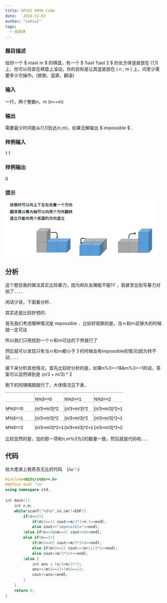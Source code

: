 ```yaml
---
title: UPCOJ 9999 Cube
date:	2018-12-03
author:	"zuhiul"
tags:
  - 找规律
---
```

### 题目描述
给你一个 $ n\ast m $ 的棋盘，有一个 $ 1\ast 1\ast 2 $ 的长方体竖直放在 (1,1)上，你可以将其在棋盘上滚动，你的目标是让其竖直放在 ( n , m ) 上，问至少需要多少次操作。(放倒、竖直、翻滚)
<!-- more -->

### 输入
一行，两个整数n，m (n<=m)

### 输出
需要最少时间能从(1,1)到达(n,m)，如果无解输出 $ impossible $ .

### 样例输入
1 1

### 样例输出
0

### 提示

![avatar](https://raw.githubusercontent.com/zuhiul/just-for-fun/master/ForBlog/img/UPCOJ9999.png)

## 分析

这个题目我的做法其实比较暴力，因为和队友赌能不能1Y ，我甚至怂到写暴力对拍了．．．．

闲话少说，下面看分析．

其实还是比较好想的．

首先我们考虑哪种情况是 impossible ．比较好观察的是，当ｎ和ｍ足够大的时候就一定可达

所以我们只用找到一个ｎ和ｍ可达的下界就行了

然后就可以发现只有当ｎ和ｍ都小于３的时候会有impossible的情况(因为转不动．．．．
		
接下来分析其他情况，首先比较好分析的是，如果n%3==1&&m%3==1的话，答案可以显然得到是 $(n/3+m/3)\ast 2$

剩下的同理搞搞就行了，大体情况见下表．

![avatar](https://raw.githubusercontent.com/zuhiul/just-for-fun/master/ForBlog/img/UPCOJ9999res.png)

比较显然的是，加的那一项和n,m％3为2的数量一致，然后就是代码啦．．．

## 代码

给大佬递上我奇丑无比的代码　(*/ω＼*)
```cpp
#include<bits/stdc++.h>
#define endl '\n'
using namespace std;
 
int main(){
    int n,m;
    while(scanf("%d%d",&n,&m)!=EOF){
        if(n<=2){
            if(m%3==1) cout<<m/3*2+n-1<<endl;
            else cout<<"impossible"<<endl;
        }else if(n==3&&m==3) cout<<8<<endl;
        else if(n==3){
            if(m%3==0) cout<<m/3*2+4<<endl;
            else if(m%3==1) cout<<(m+2)/3*2<<endl;
            else cout<<m/3*2+5<<endl;
        }else {
            int ans = (n/3+m/3)*2;
            ans+=(m%3==2)+(n%3==2);
            cout<<ans<<endl;
        }
    }
    return 0;
}
```
